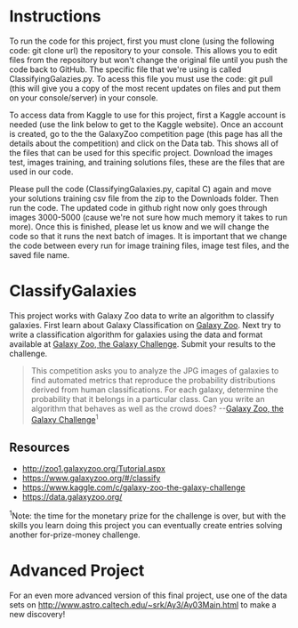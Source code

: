 # Instructions
To run the code for this project, first you must clone (using the following code: git clone url) the repository to your console. This allows you to edit files from the repository but won't change the original file until you push the code back to GitHub. The specific file that we're using is called ClassifyingGalazies.py. To acess this file you must use the code: git pull (this will give you a copy of the most recent updates on files and put them on your console/server) in your console.

To access data from Kaggle to use for this project, first a Kaggle account is needed (use the link below to get to the Kaggle website). Once an account is created, go to the the GalaxyZoo competition page (this page has all the details about the competition) and click on the Data tab. This shows all of the files that can be used for this specific project. Download the images test, images training, and training solutions files, these are the files that are used in our code.

Please pull the code (ClassifyingGalaxies.py, capital C) again and move your solutions training csv file from the zip to the Downloads folder. Then run the code. The updated code in github right now only goes through images 3000-5000 (cause we're not sure how much memory it takes to run more). Once this is finished, please let us know and we will change the code so that it runs the next batch of images. It is important that we change the code between every run for image training files, image test files, and the saved file name.

# ClassifyGalaxies
This project works with Galaxy Zoo data to write an algorithm to classify galaxies. First learn about Galaxy Classification on [Galaxy Zoo](http://zoo1.galaxyzoo.org/Tutorial.aspx). Next try to write a classification algorithm for galaxies using the data and format available at [Galaxy Zoo, the Galaxy Challenge](https://www.kaggle.com/c/galaxy-zoo-the-galaxy-challenge). Submit your results to the challenge.

> This competition asks you to analyze the JPG images of galaxies to find automated metrics that reproduce the probability distributions derived from human classifications. For each galaxy, determine the probability that it belongs in a particular class. Can you write an algorithm that behaves as well as the crowd does? --[Galaxy Zoo, the Galaxy Challenge](https://www.kaggle.com/c/galaxy-zoo-the-galaxy-challenge)<sup>1</sup>

## Resources
* http://zoo1.galaxyzoo.org/Tutorial.aspx
* https://www.galaxyzoo.org/#/classify
* https://www.kaggle.com/c/galaxy-zoo-the-galaxy-challenge
* https://data.galaxyzoo.org/


<sup>1</sup>Note: the time for the monetary prize for the challenge is over, but with the skills you learn doing this project you can eventually create entries solving another for-prize-money challenge.

# Advanced Project
For an even more advanced version of this final project, use one of the data sets on http://www.astro.caltech.edu/~srk/Ay3/Ay03Main.html to make a new discovery!
